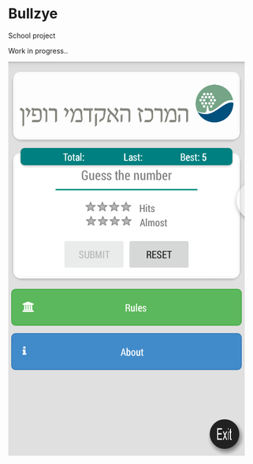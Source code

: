 # Bullzye
School project

Work in progress.. 

![alt tag](https://github.com/siiie/Bullzye/blob/master/app/src/main/res/Screenshots/Screenshot_2015-04-03-16-38-54.png)
